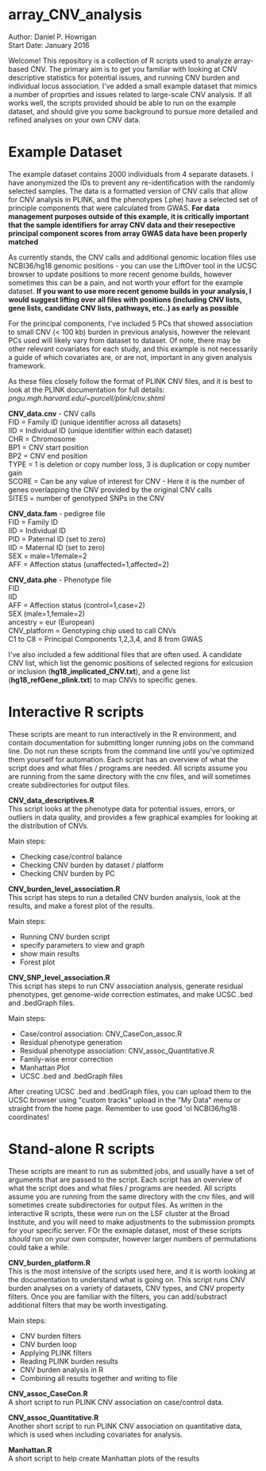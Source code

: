 # array_CNV_analysis
Author: Daniel P. Howrigan  
Start Date: January 2016

Welcome! This repository is a collection of R scripts used to analyze array-based CNV. The primary aim is to get you familiar with looking at CNV descriptive statistics for potential issues, and running CNV burden and individual locus association. I've added a small example dataset that mimics a number of proprties and issues related to large-scale CNV analysis. If all works well, the scripts provided should be able to run on the example dataset, and should give you some background to pursue more detailed and refined analyses on your own CNV data. 

Example Dataset
============

The example dataset contains 2000 individuals from 4 separate datasets. I have anonymized the IDs to prevent any re-identification with the randomly selected samples. The data is a formatted version of CNV calls that allow for CNV analysis in PLINK, and the phenotypes (.phe) have a selected set of principle components that were calculated from GWAS. **For data management purposes outside of this example, it is critically important that the sample identifiers for array CNV data and their resepective principal component scores from array GWAS data have been properly matched**

As currently stands, the CNV calls and additional genomic location files use NCBI36/hg18 genomic positions - you can use the LiftOver tool in the UCSC browser to update positions to more recent genome builds, however sometimes this can be a pain, and not worth your effort for the example dataset. **If you want to use more recent genome builds in your analysis, I would suggest lifting over all files with positions (including CNV lists, gene lists, candidate CNV lists, pathways, etc..) as early as possible**

For the principal components, I've included 5 PCs that showed association to small CNV (< 100 kb) burden in previous analysis, however the relevant PCs used will likely vary from dataset to dataset. Of note, there may be other relevant covariates for each study, and this example is not necessarily a guide of which covariates are, or are not, important in any given analysis framework.

As these files closely follow the format of PLINK CNV files, and it is best to look at the PLINK documentation for full details:
*pngu.mgh.harvard.edu/~purcell/plink/cnv.shtml*

**CNV_data.cnv** - CNV calls  
FID = Family ID (unique identifier across all datasets)  
IID = Individual ID (unique identifier within each dataset)  
CHR = Chromosome  
BP1 = CNV start position  
BP2 = CNV end position  
TYPE = 1 is deletion or copy number loss, 3 is duplication or copy number gain  
SCORE = Can be any value of interest for CNV - Here it is the number of genes overlapping the CNV provided by the original CNV calls  
SITES = number of genotyped SNPs in the CNV  
  
**CNV_data.fam** - pedigree file  
FID = Family ID  
IID = Individual ID  
PID = Paternal ID (set to zero)  
IID = Maternal ID (set to zero)  
SEX = male=1/female=2  
AFF = Affection status (unaffected=1,affected=2)  
  
**CNV_data.phe** - Phenotype file  
FID  
IID  
AFF = Affection status (control=1,case=2)  
SEX (male=1,female=2)  
ancestry = eur (European)  
CNV_platform = Genotyping chip used to call CNVs  
C1 to C8 = Principal Components 1,2,3,4, and 8 from GWAS  

I've also included a few additional files that are often used. A candidate CNV list, which list the genomic positions of selected regions for exlcusion or inclusion (**hg18_implicated_CNV.txt**), and a gene list (**hg18_refGene_plink.txt**) to map CNVs to specific genes.


Interactive R scripts
============

These scripts are meant to run interactively in the R environment, and contain documentation for submitting longer running jobs on the command line. Do not run these scripts from the command line until you've optimized them yourself for automation. Each script has an overview of what the script does and what files / programs are needed. All scripts assume you are running from the same directory with the cnv files, and will sometimes create subdirectories for output files.  

**CNV_data_descriptives.R**  
This script looks at the phenotype data for potential issues, errors, or outliers in data quality, and provides a few graphical examples for looking at the distribution of CNVs.

Main steps:
 - Checking case/control balance
 - Checking CNV burden by dataset / platform
 - Checking CNV burden by PC

**CNV_burden_level_association.R**  
This script has steps to run a detailed CNV burden analysis, look at the results, and make a forest plot of the results.

Main steps:
 - Running CNV burden script
 - specify parameters to view and graph
 - show main results
 - Forest plot

**CNV_SNP_level_association.R**  
This script has steps to run CNV association analysis, generate residual phenotypes, get genome-wide correction estimates, and make UCSC .bed and .bedGraph files.

Main steps:
 - Case/control association: CNV_CaseCon_assoc.R
 - Residual phenotype generation
 - Residual phenotype association: CNV_assoc_Quantitative.R
 - Family-wise error correction
 - Manhattan Plot
 - UCSC .bed and .bedGraph files

After creating UCSC .bed and .bedGraph files, you can upload them to the UCSC browser using "custom tracks" upload in the "My Data" menu or straight from the home page. Remember to use good 'ol NCBI36/hg18 coordinates! 

Stand-alone R scripts
============

These scripts are meant to run as submitted jobs, and usually have a set of arguments that are passed to the script. Each script has an overview of what the script does and what files / programs are needed. All scripts assume you are running from the same directory with the cnv files, and will sometimes create subdirectories for output files. As written in the interactive R scripts, these were run on the LSF cluster at the Broad Institute, and you will need to make adjustments to the submission prompts for your specific server. FOr the exmaple dataset, most of these scripts *should* run on your own computer, however larger numbers of permutations could take a while. 


**CNV_burden_platform.R**  
This is the most intensive of the scripts used here, and it is worth looking at the documentation to understand what is going on. This script runs CNV burden analyses on a variety of datasets, CNV types, and CNV property filters. Once you are familiar with the filters, you can add/substract additional filters that may be worth investigating.

Main steps:
 - CNV burden filters
 -  CNV burden loop
 -  Applying PLINK filters
 -  Reading PLINK burden results
 -  CNV burden analysis in R
 -  Combining all results together and writing to file

**CNV_assoc_CaseCon.R**  
A short script to run PLINK CNV association on case/control data.

**CNV_assoc_Quantitative.R**  
Another short script to run PLINK CNV association on quantitative data, which is used when including covariates for analysis.   

**Manhattan.R**  
A short script to help create Manhattan plots of the results


